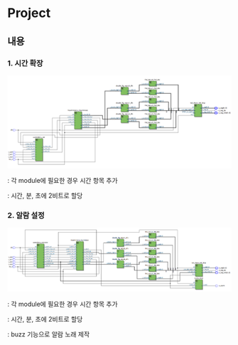 # Project

## 내용

### **1. 시간 확장**

![](https://github.com/choihj0202/LogicDesign/blob/master/Project/figs/top_hms_clock_AddHour.PNG)

: 각 module에 필요한 경우 시간 항목 추가

: 시간, 분, 초에 2비트로 할당



### **2. 알람 설정**

![](https://github.com/choihj0202/LogicDesign/blob/master/Project/figs/top_hms_alarm_AddHour.PNG)

: 각 module에 필요한 경우 시간 항목 추가

: 시간, 분, 초에 2비트로 할당

: buzz 기능으로 알람 노래 제작


